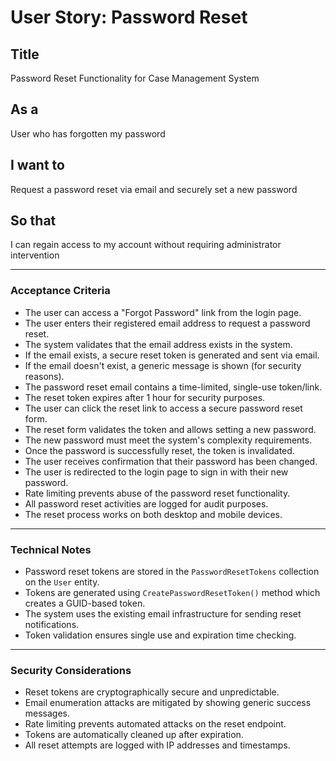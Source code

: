 # User Story: Password Reset

## Title
Password Reset Functionality for Case Management System

## As a
User who has forgotten my password

## I want to
Request a password reset via email and securely set a new password

## So that
I can regain access to my account without requiring administrator intervention

---

### Acceptance Criteria

- The user can access a "Forgot Password" link from the login page.
- The user enters their registered email address to request a password reset.
- The system validates that the email address exists in the system.
- If the email exists, a secure reset token is generated and sent via email.
- If the email doesn't exist, a generic message is shown (for security reasons).
- The password reset email contains a time-limited, single-use token/link.
- The reset token expires after 1 hour for security purposes.
- The user can click the reset link to access a secure password reset form.
- The reset form validates the token and allows setting a new password.
- The new password must meet the system's complexity requirements.
- Once the password is successfully reset, the token is invalidated.
- The user receives confirmation that their password has been changed.
- The user is redirected to the login page to sign in with their new password.
- Rate limiting prevents abuse of the password reset functionality.
- All password reset activities are logged for audit purposes.
- The reset process works on both desktop and mobile devices.

---

### Technical Notes

- Password reset tokens are stored in the `PasswordResetTokens` collection on the `User` entity.
- Tokens are generated using `CreatePasswordResetToken()` method which creates a GUID-based token.
- The system uses the existing email infrastructure for sending reset notifications.
- Token validation ensures single use and expiration time checking.

---

### Security Considerations

- Reset tokens are cryptographically secure and unpredictable.
- Email enumeration attacks are mitigated by showing generic success messages.
- Rate limiting prevents automated attacks on the reset endpoint.
- Tokens are automatically cleaned up after expiration.
- All reset attempts are logged with IP addresses and timestamps.
